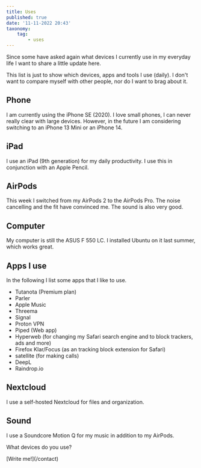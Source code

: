 ```yaml
---
title: Uses
published: true
date: '11-11-2022 20:43'
taxonomy:
    tag:
        - uses
---
```


Since some have asked again what devices I currently use in my everyday life I want to share a little update here.

<div class="bordered"><p>This list is just to show which devices, apps and tools I use (daily). I don't want to compare myself with other people, nor do I want to brag about it.</p></div>

## Phone
I am currently using the iPhone SE (2020). I love small phones, I can never really clear with large devices. However, in the future I am considering switching to an iPhone 13 Mini or an iPhone 14.

## iPad
I use an iPad (9th generation) for my daily productivity. I use this in conjunction with an Apple Pencil.

## AirPods
This week I switched from my AirPods 2 to the AirPods Pro. The noise cancelling and the fit have convinced me. The sound is also very good.

## Computer
My computer is still the ASUS F 550 LC. I installed Ubuntu on it last summer, which works great.

## Apps I use
In the following I list some apps that I like to use.

* Tutanota (Premium plan)
* Parler
* Apple Music
* Threema
* Signal
* Proton VPN
* Piped (Web app)
* Hyperweb (for changing my Safari search engine and to block trackers, ads and more)
* Firefox Klar/Focus (as an tracking block extension for Safari)
* satellite (for making calls)
* DeepL
* Raindrop.io

## Nextcloud
I use a self-hosted Nextcloud for files and organization.

## Sound
I use a Soundcore Motion Q for my music in addition to my AirPods.

<div class="divider"></div>
<p class="strong">What devices do you use?</p>
 [Write me!](/contact)
